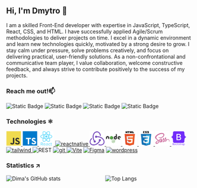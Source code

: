 ## Hi, I'm Dmytro 👋

I am a skilled Front-End developer with expertise in JavaScript, TypeScript, React, CSS, and HTML. I have successfully applied Agile/Scrum methodologies to deliver projects on time. I excel in a dynamic environment and learn new technologies quickly, motivated by a strong desire to grow. I stay calm under pressure, solve problems creatively, and focus on delivering practical, user-friendly solutions. As a non-confrontational and communicative team player, I value collaboration, welcome constructive feedback, and always strive to contribute positively to the success of my projects.

 ### Reach me out!📫

![Static Badge](https://img.shields.io/badge/linkedin-blue?style=flat&logo=linkedin&logoColor=white&labelColor=blue&link=https%3A%2F%2Fwww.linkedin.com%2Fin%2Fdmytro-hutsol%2F)
![Static Badge](https://img.shields.io/badge/telegram-blue?style=flat&logo=telegram&logoColor=white&labelColor=blue&link=https%3A%2F%2Ft.me%2Fdimadimah)
![Static Badge](https://img.shields.io/badge/mail-red?style=flat&logo=gmail&logoColor=white&labelColor=red&link=https%3A%2F%2Ft.me%2Fdimadimah)
![Static Badge](https://img.shields.io/badge/Linkedin-blue?style=flat&logo=linkedin&logoColor=white&labelColor=blue&link=https%3A%2F%2Fwww.linkedin.com%2Fin%2Fdmytro-hutsol%2F&link=https%3A%2F%2Fwww.linkedin.com%2Fin%2Fdmytro-hutsol%2F)





### Technologies ⚛️

<p align="left"> 
<a href="https://developer.mozilla.org/en-US/docs/Web/JavaScript" target="_blank" rel="noreferrer"> <img src="https://raw.githubusercontent.com/devicons/devicon/master/icons/javascript/javascript-original.svg" alt="javascript" width="40" height="40"/> </a>
<a href="https://www.typescriptlang.org/" target="_blank" rel="noreferrer"> <img src="https://raw.githubusercontent.com/devicons/devicon/master/icons/typescript/typescript-original.svg" alt="typescript" width="40" height="40"/> </a>
<a href="https://reactjs.org/" target="_blank" rel="noreferrer"> <img src="https://raw.githubusercontent.com/devicons/devicon/master/icons/react/react-original-wordmark.svg" alt="react" width="40" height="40"/> </a>
<a href="https://reactnative.dev/" target="_blank" rel="noreferrer"> <img src="https://reactnative.dev/img/header_logo.svg" alt="reactnative" width="40" height="40"/> </a>
<a href="https://redux.js.org" target="_blank" rel="noreferrer"> <img src="https://raw.githubusercontent.com/devicons/devicon/master/icons/redux/redux-original.svg" alt="redux" width="40" height="40"/> </a>
<a href="https://nodejs.org" target="_blank" rel="noreferrer"> <img src="https://raw.githubusercontent.com/devicons/devicon/master/icons/nodejs/nodejs-original-wordmark.svg" alt="nodejs" width="40" height="40"/> </a>
<a href="https://www.w3.org/html/" target="_blank" rel="noreferrer"> <img src="https://raw.githubusercontent.com/devicons/devicon/master/icons/html5/html5-original-wordmark.svg" alt="html5" width="40" height="40"/> </a>
<a href="https://www.w3schools.com/css/" target="_blank" rel="noreferrer"> <img src="https://raw.githubusercontent.com/devicons/devicon/master/icons/css3/css3-original-wordmark.svg" alt="css3" width="40" height="40"/> </a>
<a href="https://sass-lang.com" target="_blank" rel="noreferrer"> <img src="https://raw.githubusercontent.com/devicons/devicon/master/icons/sass/sass-original.svg" alt="sass" width="40" height="40"/> </a>
<a href="https://getbootstrap.com" target="_blank" rel="noreferrer"> <img src="https://raw.githubusercontent.com/devicons/devicon/master/icons/bootstrap/bootstrap-plain-wordmark.svg" alt="bootstrap" width="40" height="40"/> </a>
<a href="https://tailwindcss.com/" target="_blank" rel="noreferrer"> <img src="https://www.vectorlogo.zone/logos/tailwindcss/tailwindcss-icon.svg" alt="tailwind" width="40" height="40"/> </a>
<img src="https://user-images.githubusercontent.com/25181517/192107858-fe19f043-c502-4009-8c47-476fc89718ad.png" alt="REST" width="40"/>
<a href="https://git-scm.com/" target="_blank" rel="noreferrer"> <img src="https://www.vectorlogo.zone/logos/git-scm/git-scm-icon.svg" alt="git" width="40" height="40"/> </a>
<a href="https://vitejs.dev/" target="_blank"><img src="https://github.com/marwin1991/profile-technology-icons/assets/62091613/b40892ef-efb8-4b0e-a6b5-d1cfc2f3fc35" alt="Vite" width="40"/></a>
<a href="https://www.figma.com/" target="_blank"><img src="https://user-images.githubusercontent.com/25181517/189715289-df3ee512-6eca-463f-a0f4-c10d94a06b2f.png" alt="Figma" width="40"/></a>
<a href="https://wordpress.com" target="_blank" rel="noreferrer"> <img src="https://upload.wikimedia.org/wikipedia/commons/9/98/WordPress_blue_logo.svg" alt="wordpress" width="40" height="40"/> </a>
</p>

### Statistics ↗️

<img align="left" width="47%" alt="Dima's GitHub stats" src="https://github-readme-stats.vercel.app/api?username=dimahutsol&show_icons=true&theme=vue" />

<img align="right" width="47%" alt="Top Langs" src="https://github-readme-stats.vercel.app/api/top-langs/?username=dimahutsol&layout=compact" />
